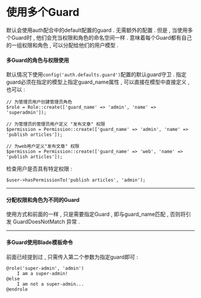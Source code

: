 # 使用多个Guard

默认会使用auth配合中的default配置的guard . 无需额外的配置 . 但是 , 当使用多个Guard时 , 他们会充当权限和角色的命名空间一样 . 意味着每个Guard都有自己的一组权限和角色 , 可以分配给他们的用户模型 . 

#### 多Guard的角色与权限使用

默认情况下使用`config('auth.defaults.guard')`配置的默认guard守卫 . 指定guard必须在指定的模型上指定guard\_name属性 , 可以直接在模型中直接定义 , 也可以 : 

```
// 为管理员用户创建管理员角色
$role = Role::create(['guard_name' => 'admin', 'name' => 'superadmin']);

// 为管理员的管理员用户定义 "发布文章" 权限
$permission = Permission::create(['guard_name' => 'admin', 'name' => 'publish articles']);

// 为web用户定义"发布文章" 权限
$permission = Permission::create(['guard_name' => 'web', 'name' => 'publish articles']);
```

检查用户是否具有特定权限 : 

```
$user->hasPermissionTo('publish articles', 'admin');
```

---

#### 分配权限和角色为不同的Guard

使用方式和前面的一样 , 只是需要指定Guard , 即与guard\_name匹配 , 否则将引发 GuardDoesNotMatch 异常 . 

---

#### 多Guard使用Blade模板命令

前面已经提到过 , 只需传入第二个参数为指定guard即可 : 

```
@role('super-admin', 'admin')
    I am a super-admin!
@else
    I am not a super-admin...
@endrole
```



